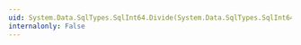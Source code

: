 ```yaml
---
uid: System.Data.SqlTypes.SqlInt64.Divide(System.Data.SqlTypes.SqlInt64,System.Data.SqlTypes.SqlInt64)
internalonly: False
---
```

